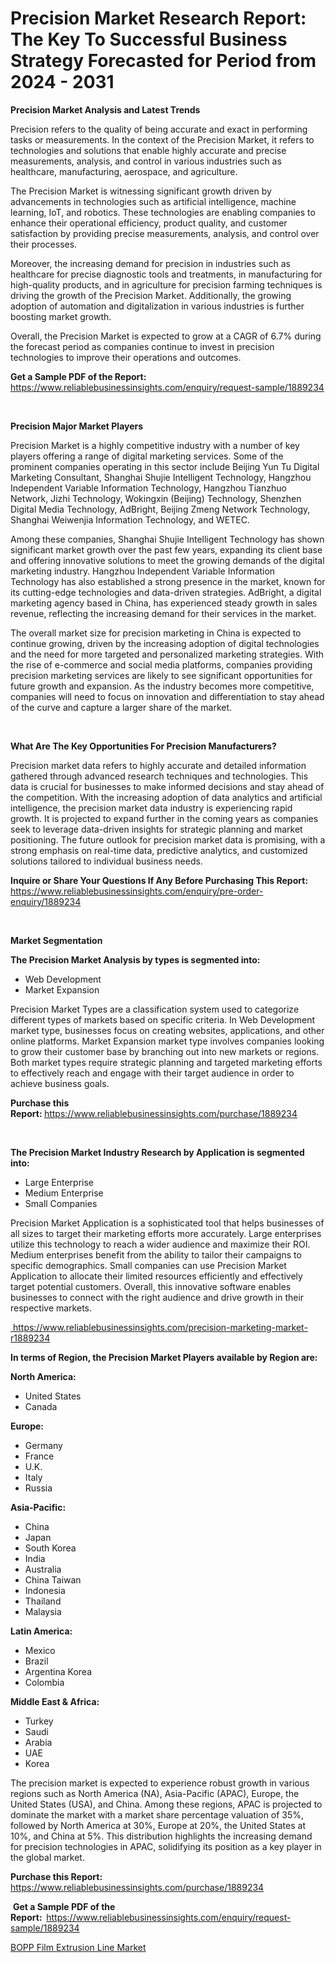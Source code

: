 <p><h1>Precision Market Research Report: The Key To Successful Business Strategy Forecasted for Period from 2024 - 2031</h1></p><p><strong>Precision Market Analysis and Latest Trends</strong></p>
<p><p>Precision refers to the quality of being accurate and exact in performing tasks or measurements. In the context of the Precision Market, it refers to technologies and solutions that enable highly accurate and precise measurements, analysis, and control in various industries such as healthcare, manufacturing, aerospace, and agriculture.</p><p>The Precision Market is witnessing significant growth driven by advancements in technologies such as artificial intelligence, machine learning, IoT, and robotics. These technologies are enabling companies to enhance their operational efficiency, product quality, and customer satisfaction by providing precise measurements, analysis, and control over their processes.</p><p>Moreover, the increasing demand for precision in industries such as healthcare for precise diagnostic tools and treatments, in manufacturing for high-quality products, and in agriculture for precision farming techniques is driving the growth of the Precision Market. Additionally, the growing adoption of automation and digitalization in various industries is further boosting market growth.</p><p>Overall, the Precision Market is expected to grow at a CAGR of 6.7% during the forecast period as companies continue to invest in precision technologies to improve their operations and outcomes.</p></p>
<p><strong>Get a Sample PDF of the Report:&nbsp;</strong> <a href="https://www.reliablebusinessinsights.com/enquiry/request-sample/1889234">https://www.reliablebusinessinsights.com/enquiry/request-sample/1889234</a></p>
<p>&nbsp;</p>
<p><strong>Precision Major Market Players</strong></p>
<p><p>Precision Market is a highly competitive industry with a number of key players offering a range of digital marketing services. Some of the prominent companies operating in this sector include Beijing Yun Tu Digital Marketing Consultant, Shanghai Shujie Intelligent Technology, Hangzhou Independent Variable Information Technology, Hangzhou Tianzhuo Network, Jizhi Technology, Wokingxin (Beijing) Technology, Shenzhen Digital Media Technology, AdBright, Beijing Zmeng Network Technology, Shanghai Weiwenjia Information Technology, and WETEC.</p><p>Among these companies, Shanghai Shujie Intelligent Technology has shown significant market growth over the past few years, expanding its client base and offering innovative solutions to meet the growing demands of the digital marketing industry. Hangzhou Independent Variable Information Technology has also established a strong presence in the market, known for its cutting-edge technologies and data-driven strategies. AdBright, a digital marketing agency based in China, has experienced steady growth in sales revenue, reflecting the increasing demand for their services in the market.</p><p>The overall market size for precision marketing in China is expected to continue growing, driven by the increasing adoption of digital technologies and the need for more targeted and personalized marketing strategies. With the rise of e-commerce and social media platforms, companies providing precision marketing services are likely to see significant opportunities for future growth and expansion. As the industry becomes more competitive, companies will need to focus on innovation and differentiation to stay ahead of the curve and capture a larger share of the market.</p></p>
<p>&nbsp;</p>
<p><strong>What Are The Key Opportunities For Precision Manufacturers?</strong></p>
<p><p>Precision market data refers to highly accurate and detailed information gathered through advanced research techniques and technologies. This data is crucial for businesses to make informed decisions and stay ahead of the competition. With the increasing adoption of data analytics and artificial intelligence, the precision market data industry is experiencing rapid growth. It is projected to expand further in the coming years as companies seek to leverage data-driven insights for strategic planning and market positioning. The future outlook for precision market data is promising, with a strong emphasis on real-time data, predictive analytics, and customized solutions tailored to individual business needs.</p></p>
<p><strong>Inquire or Share Your Questions If Any Before Purchasing This Report:</strong> <a href="https://www.reliablebusinessinsights.com/enquiry/pre-order-enquiry/1889234">https://www.reliablebusinessinsights.com/enquiry/pre-order-enquiry/1889234</a></p>
<p>&nbsp;</p>
<p><strong>Market Segmentation</strong></p>
<p><strong>The Precision Market Analysis by types is segmented into:</strong></p>
<p><ul><li>Web Development</li><li>Market Expansion</li></ul></p>
<p><p>Precision Market Types are a classification system used to categorize different types of markets based on specific criteria. In Web Development market type, businesses focus on creating websites, applications, and other online platforms. Market Expansion market type involves companies looking to grow their customer base by branching out into new markets or regions. Both market types require strategic planning and targeted marketing efforts to effectively reach and engage with their target audience in order to achieve business goals.</p></p>
<p><strong>Purchase this Report:&nbsp;</strong><a href="https://www.reliablebusinessinsights.com/purchase/1889234">https://www.reliablebusinessinsights.com/purchase/1889234</a></p>
<p>&nbsp;</p>
<p><strong>The Precision Market Industry Research by Application is segmented into:</strong></p>
<p><ul><li>Large Enterprise</li><li>Medium Enterprise</li><li>Small Companies</li></ul></p>
<p><p>Precision Market Application is a sophisticated tool that helps businesses of all sizes to target their marketing efforts more accurately. Large enterprises utilize this technology to reach a wider audience and maximize their ROI. Medium enterprises benefit from the ability to tailor their campaigns to specific demographics. Small companies can use Precision Market Application to allocate their limited resources efficiently and effectively target potential customers. Overall, this innovative software enables businesses to connect with the right audience and drive growth in their respective markets.</p></p>
<p><a href="https://www.reliablebusinessinsights.com/precision-marketing-market-r1889234">&nbsp;https://www.reliablebusinessinsights.com/precision-marketing-market-r1889234</a></p>
<p><strong>In terms of Region, the Precision Market Players available by Region are:</strong></p>
<p>
    <p> <strong> North America: </strong>
        <ul>
            <li>United States</li>
            <li>Canada</li>
        </ul>
        </p> 
    <p> <strong> Europe: </strong>
        <ul>
            <li>Germany</li>
            <li>France</li>
            <li>U.K.</li>
            <li>Italy</li>
            <li>Russia</li>
        </ul>
        </p> 
    <p> <strong> Asia-Pacific: </strong>
        <ul>
            <li>China</li>
            <li>Japan</li>
            <li>South Korea</li>
            <li>India</li>
            <li>Australia</li>
            <li>China Taiwan</li>
            <li>Indonesia</li>
            <li>Thailand</li>
            <li>Malaysia</li>
        </ul>
        </p> 
    <p> <strong> Latin America: </strong>
        <ul>
            <li>Mexico</li>
            <li>Brazil</li>
            <li>Argentina Korea</li>
            <li>Colombia</li>
        </ul>
        </p> 
    <p> <strong> Middle East & Africa: </strong>
        <ul>
            <li>Turkey</li>
            <li>Saudi</li>
            <li>Arabia</li>
            <li>UAE</li>
            <li>Korea</li>
        </ul>
    </p>
    </p>
<p><p>The precision market is expected to experience robust growth in various regions such as North America (NA), Asia-Pacific (APAC), Europe, the United States (USA), and China. Among these regions, APAC is projected to dominate the market with a market share percentage valuation of 35%, followed by North America at 30%, Europe at 20%, the United States at 10%, and China at 5%. This distribution highlights the increasing demand for precision technologies in APAC, solidifying its position as a key player in the global market.</p></p>
<p><strong>Purchase this Report: </strong><a href="https://www.reliablebusinessinsights.com/purchase/1889234">https://www.reliablebusinessinsights.com/purchase/1889234</a></p>
<p>&nbsp;<strong>Get a Sample PDF of the Report:&nbsp;&nbsp;</strong><a href="https://www.reliablebusinessinsights.com/enquiry/request-sample/1889234">https://www.reliablebusinessinsights.com/enquiry/request-sample/1889234</a></p>
<p><strong></strong></p>
<p><p><a href="https://github.com/mackpencerus/Market-Research-Report-List-1/blob/main/bopp-film-extrusion-line-market.md">BOPP Film Extrusion Line Market</a></p></p>